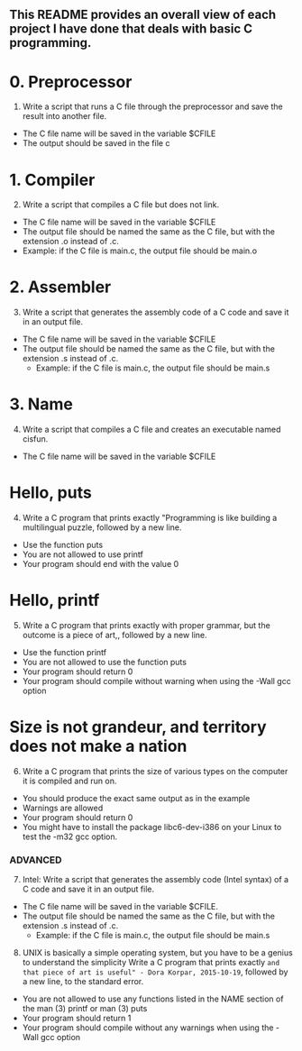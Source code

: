 ## This README provides an overall view of each project I have done that deals with basic C programming.

# 0. Preprocessor
1. Write a script that runs a C file through the preprocessor and save the result into another file.

 - The C file name will be saved in the variable $CFILE
 - The output should be saved in the file c

# 1. Compiler
2. Write a script that compiles a C file but does not link.

 - The C file name will be saved in the variable $CFILE
 - The output file should be named the same as the C file, but with the extension .o instead of .c.
 - Example: if the C file is main.c, the output file should be main.o

# 2. Assembler
3. Write a script that generates the assembly code of a C code and save it in an output file.

 - The C file name will be saved in the variable $CFILE
 - The output file should be named the same as the C file, but with the extension .s instead of .c.
    - Example: if the C file is main.c, the output file should be main.s

# 3. Name
4. Write a script that compiles a C file and creates an executable named cisfun.

 - The C file name will be saved in the variable $CFILE

# Hello, puts
4. Write a C program that prints exactly "Programming is like building a multilingual puzzle, followed by a new line.

 - Use the function puts
 -  You are not allowed to use printf
 - Your program should end with the value 0

# Hello, printf
5. Write a C program that prints exactly with proper grammar, but the outcome is a piece of art,, followed by a new line.

 - Use the function printf
 - You are not allowed to use the function puts
 - Your program should return 0
 - Your program should compile without warning when using the -Wall gcc option
# Size is not grandeur, and territory does not make a nation
6. Write a C program that prints the size of various types on the computer it is compiled and run on.

 - You should produce the exact same output as in the example
 - Warnings are allowed
 - Your program should return 0
 - You might have to install the package libc6-dev-i386 on your Linux to test the -m32 gcc option.
### ADVANCED
7. Intel: Write a script that generates the assembly code (Intel syntax) of a C code and save it in an output file.

 - The C file name will be saved in the variable $CFILE.
 - The output file should be named the same as the C file, but with the extension .s instead of .c.
   - Example: if the C file is main.c, the output file should be main.s
8. UNIX is basically a simple operating system, but you have to be a genius to understand the simplicity
Write a C program that prints exactly `and that piece of art is useful" - Dora Korpar, 2015-10-19`, followed by a new line, to the standard error.

- You are not allowed to use any functions listed in the NAME section of the man (3) printf or man (3) puts
- Your program should return 1
- Your program should compile without any warnings when using the -Wall gcc option
